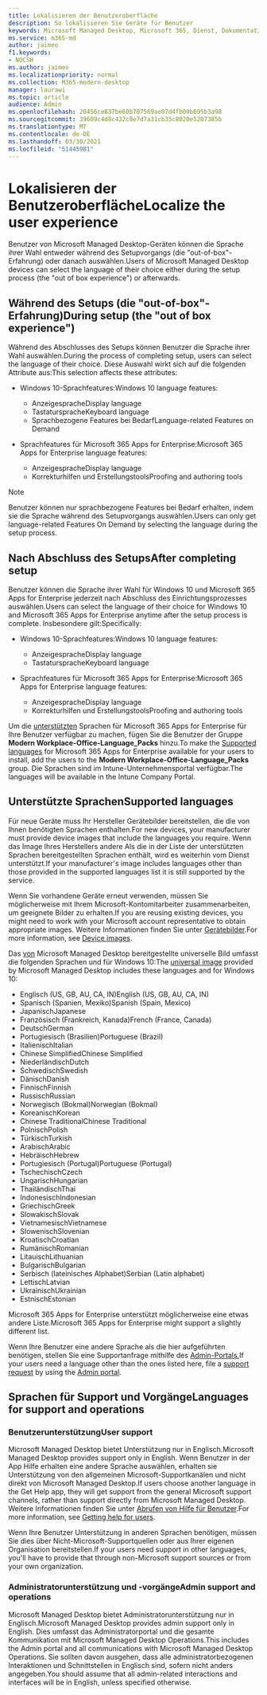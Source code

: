 ```yaml
---
title: Lokalisieren der Benutzeroberfläche
description: So lokalisieren Sie Geräte für Benutzer
keywords: Microsoft Managed Desktop, Microsoft 365, Dienst, Dokumentation
ms.service: m365-md
author: jaimeo
f1.keywords:
- NOCSH
ms.author: jaimeo
ms.localizationpriority: normal
ms.collection: M365-modern-desktop
manager: laurawi
ms.topic: article
audience: Admin
ms.openlocfilehash: 20456ce837be60b707569ae07d4fb00b695b3a98
ms.sourcegitcommit: 39609c4d8c432c8e7d7a31cb35c8020e5207385b
ms.translationtype: MT
ms.contentlocale: de-DE
ms.lasthandoff: 03/30/2021
ms.locfileid: "51445981"
---
```

# <a name="localize-the-user-experience"></a><span data-ttu-id="ca1ae-104">Lokalisieren der Benutzeroberfläche</span><span class="sxs-lookup"><span data-stu-id="ca1ae-104">Localize the user experience</span></span>

<span data-ttu-id="ca1ae-105">Benutzer von Microsoft Managed Desktop-Geräten können die Sprache ihrer Wahl entweder während des Setupvorgangs (die "out-of-box"-Erfahrung) oder danach auswählen.</span><span class="sxs-lookup"><span data-stu-id="ca1ae-105">Users of Microsoft Managed Desktop devices can select the language of their choice either during the setup process (the "out of box experience") or afterwards.</span></span>

## <a name="during-setup-the-out-of-box-experience"></a><span data-ttu-id="ca1ae-106">Während des Setups (die "out-of-box"-Erfahrung)</span><span class="sxs-lookup"><span data-stu-id="ca1ae-106">During setup (the "out of box experience")</span></span>

<span data-ttu-id="ca1ae-107">Während des Abschlusses des Setups können Benutzer die Sprache ihrer Wahl auswählen.</span><span class="sxs-lookup"><span data-stu-id="ca1ae-107">During the process of completing setup, users can select the language of their choice.</span></span> <span data-ttu-id="ca1ae-108">Diese Auswahl wirkt sich auf die folgenden Attribute aus:</span><span class="sxs-lookup"><span data-stu-id="ca1ae-108">This selection affects these attributes:</span></span>

- <span data-ttu-id="ca1ae-109">Windows 10-Sprachfeatures:</span><span class="sxs-lookup"><span data-stu-id="ca1ae-109">Windows 10 language features:</span></span>
    - <span data-ttu-id="ca1ae-110">Anzeigesprache</span><span class="sxs-lookup"><span data-stu-id="ca1ae-110">Display language</span></span>
    - <span data-ttu-id="ca1ae-111">Tastatursprache</span><span class="sxs-lookup"><span data-stu-id="ca1ae-111">Keyboard language</span></span>
    - <span data-ttu-id="ca1ae-112">Sprachbezogene Features bei Bedarf</span><span class="sxs-lookup"><span data-stu-id="ca1ae-112">Language-related Features on Demand</span></span>

- <span data-ttu-id="ca1ae-113">Sprachfeatures für Microsoft 365 Apps for Enterprise:</span><span class="sxs-lookup"><span data-stu-id="ca1ae-113">Microsoft 365 Apps for Enterprise language features:</span></span>
    - <span data-ttu-id="ca1ae-114">Anzeigesprache</span><span class="sxs-lookup"><span data-stu-id="ca1ae-114">Display language</span></span>
    - <span data-ttu-id="ca1ae-115">Korrekturhilfen und Erstellungstools</span><span class="sxs-lookup"><span data-stu-id="ca1ae-115">Proofing and authoring tools</span></span>

> [!NOTE]
> <span data-ttu-id="ca1ae-116">Benutzer können nur sprachbezogene Features bei Bedarf erhalten, indem sie die Sprache während des Setupvorgangs auswählen.</span><span class="sxs-lookup"><span data-stu-id="ca1ae-116">Users can only get language-related Features On Demand by selecting the language during the setup process.</span></span>

## <a name="after-completing-setup"></a><span data-ttu-id="ca1ae-117">Nach Abschluss des Setups</span><span class="sxs-lookup"><span data-stu-id="ca1ae-117">After completing setup</span></span>

<span data-ttu-id="ca1ae-118">Benutzer können die Sprache ihrer Wahl für Windows 10 und Microsoft 365 Apps for Enterprise jederzeit nach Abschluss des Einrichtungsprozesses auswählen.</span><span class="sxs-lookup"><span data-stu-id="ca1ae-118">Users can select the language of their choice for Windows 10 and Microsoft 365 Apps for Enterprise anytime after the setup process is complete.</span></span> <span data-ttu-id="ca1ae-119">Insbesondere gilt:</span><span class="sxs-lookup"><span data-stu-id="ca1ae-119">Specifically:</span></span>

- <span data-ttu-id="ca1ae-120">Windows 10-Sprachfeatures:</span><span class="sxs-lookup"><span data-stu-id="ca1ae-120">Windows 10 language features:</span></span>
    - <span data-ttu-id="ca1ae-121">Anzeigesprache</span><span class="sxs-lookup"><span data-stu-id="ca1ae-121">Display language</span></span>
    - <span data-ttu-id="ca1ae-122">Tastatursprache</span><span class="sxs-lookup"><span data-stu-id="ca1ae-122">Keyboard language</span></span>

- <span data-ttu-id="ca1ae-123">Sprachfeatures für Microsoft 365 Apps for Enterprise:</span><span class="sxs-lookup"><span data-stu-id="ca1ae-123">Microsoft 365 Apps for Enterprise language features:</span></span>
    - <span data-ttu-id="ca1ae-124">Anzeigesprache</span><span class="sxs-lookup"><span data-stu-id="ca1ae-124">Display language</span></span>
    - <span data-ttu-id="ca1ae-125">Korrekturhilfen und Erstellungstools</span><span class="sxs-lookup"><span data-stu-id="ca1ae-125">Proofing and authoring tools</span></span>

<span data-ttu-id="ca1ae-126">Um die [unterstützten](#supported-languages) Sprachen für Microsoft 365 Apps for Enterprise für Ihre Benutzer verfügbar zu machen, fügen Sie die Benutzer der Gruppe **Modern Workplace-Office-Language_Packs** hinzu.</span><span class="sxs-lookup"><span data-stu-id="ca1ae-126">To make the [Supported languages](#supported-languages) for Microsoft 365 Apps for Enterprise available for your users to install, add the users to the **Modern Workplace-Office-Language_Packs** group.</span></span> <span data-ttu-id="ca1ae-127">Die Sprachen sind im Intune-Unternehmensportal verfügbar.</span><span class="sxs-lookup"><span data-stu-id="ca1ae-127">The languages will be available in the Intune Company Portal.</span></span>


## <a name="supported-languages"></a><span data-ttu-id="ca1ae-128">Unterstützte Sprachen</span><span class="sxs-lookup"><span data-stu-id="ca1ae-128">Supported languages</span></span>

<span data-ttu-id="ca1ae-129">Für neue Geräte muss Ihr Hersteller Gerätebilder bereitstellen, die die von Ihnen benötigten Sprachen enthalten.</span><span class="sxs-lookup"><span data-stu-id="ca1ae-129">For new devices, your manufacturer must provide device images that include the languages you require.</span></span> <span data-ttu-id="ca1ae-130">Wenn das Image Ihres Herstellers andere Als die in der Liste der unterstützten Sprachen bereitgestellten Sprachen enthält, wird es weiterhin vom Dienst unterstützt.</span><span class="sxs-lookup"><span data-stu-id="ca1ae-130">If your manufacturer's image includes languages other than those provided in the supported languages list it is still supported by the service.</span></span>

<span data-ttu-id="ca1ae-131">Wenn Sie vorhandene Geräte erneut verwenden, müssen Sie möglicherweise mit Ihrem Microsoft-Kontomitarbeiter zusammenarbeiten, um geeignete Bilder zu erhalten.</span><span class="sxs-lookup"><span data-stu-id="ca1ae-131">If you are reusing existing devices, you might need to work with your Microsoft account representative to obtain appropriate images.</span></span> <span data-ttu-id="ca1ae-132">Weitere Informationen finden Sie unter [Gerätebilder](../service-description/device-images.md).</span><span class="sxs-lookup"><span data-stu-id="ca1ae-132">For more information, see [Device images](../service-description/device-images.md).</span></span>

<span data-ttu-id="ca1ae-133">Das [von](../service-description/device-images.md#universal-image) Microsoft Managed Desktop bereitgestellte universelle Bild umfasst die folgenden Sprachen und für Windows 10:</span><span class="sxs-lookup"><span data-stu-id="ca1ae-133">The [universal image](../service-description/device-images.md#universal-image) provided by Microsoft Managed Desktop includes these languages and for Windows 10:</span></span>

- <span data-ttu-id="ca1ae-134">Englisch (US, GB, AU, CA, IN)</span><span class="sxs-lookup"><span data-stu-id="ca1ae-134">English (US, GB, AU, CA, IN)</span></span>
- <span data-ttu-id="ca1ae-135">Spanisch (Spanien, Mexiko)</span><span class="sxs-lookup"><span data-stu-id="ca1ae-135">Spanish (Spain, Mexico)</span></span>
- <span data-ttu-id="ca1ae-136">Japanisch</span><span class="sxs-lookup"><span data-stu-id="ca1ae-136">Japanese</span></span>
- <span data-ttu-id="ca1ae-137">Französisch (Frankreich, Kanada)</span><span class="sxs-lookup"><span data-stu-id="ca1ae-137">French (France, Canada)</span></span>
- <span data-ttu-id="ca1ae-138">Deutsch</span><span class="sxs-lookup"><span data-stu-id="ca1ae-138">German</span></span>
- <span data-ttu-id="ca1ae-139">Portugiesisch (Brasilien)</span><span class="sxs-lookup"><span data-stu-id="ca1ae-139">Portuguese (Brazil)</span></span>
- <span data-ttu-id="ca1ae-140">Italienisch</span><span class="sxs-lookup"><span data-stu-id="ca1ae-140">Italian</span></span>
- <span data-ttu-id="ca1ae-141">Chinese Simplified</span><span class="sxs-lookup"><span data-stu-id="ca1ae-141">Chinese Simplified</span></span>
- <span data-ttu-id="ca1ae-142">Niederländisch</span><span class="sxs-lookup"><span data-stu-id="ca1ae-142">Dutch</span></span>  
- <span data-ttu-id="ca1ae-143">Schwedisch</span><span class="sxs-lookup"><span data-stu-id="ca1ae-143">Swedish</span></span>
- <span data-ttu-id="ca1ae-144">Dänisch</span><span class="sxs-lookup"><span data-stu-id="ca1ae-144">Danish</span></span>  
- <span data-ttu-id="ca1ae-145">Finnisch</span><span class="sxs-lookup"><span data-stu-id="ca1ae-145">Finnish</span></span> 
- <span data-ttu-id="ca1ae-146">Russisch</span><span class="sxs-lookup"><span data-stu-id="ca1ae-146">Russian</span></span> 
- <span data-ttu-id="ca1ae-147">Norwegisch (Bokmal)</span><span class="sxs-lookup"><span data-stu-id="ca1ae-147">Norwegian (Bokmal)</span></span>
- <span data-ttu-id="ca1ae-148">Koreanisch</span><span class="sxs-lookup"><span data-stu-id="ca1ae-148">Korean</span></span>
- <span data-ttu-id="ca1ae-149">Chinese Traditional</span><span class="sxs-lookup"><span data-stu-id="ca1ae-149">Chinese Traditional</span></span>
- <span data-ttu-id="ca1ae-150">Polnisch</span><span class="sxs-lookup"><span data-stu-id="ca1ae-150">Polish</span></span>
- <span data-ttu-id="ca1ae-151">Türkisch</span><span class="sxs-lookup"><span data-stu-id="ca1ae-151">Turkish</span></span>
- <span data-ttu-id="ca1ae-152">Arabisch</span><span class="sxs-lookup"><span data-stu-id="ca1ae-152">Arabic</span></span>
- <span data-ttu-id="ca1ae-153">Hebräisch</span><span class="sxs-lookup"><span data-stu-id="ca1ae-153">Hebrew</span></span>
- <span data-ttu-id="ca1ae-154">Portugiesisch (Portugal)</span><span class="sxs-lookup"><span data-stu-id="ca1ae-154">Portuguese (Portugal)</span></span>
- <span data-ttu-id="ca1ae-155">Tschechisch</span><span class="sxs-lookup"><span data-stu-id="ca1ae-155">Czech</span></span>
- <span data-ttu-id="ca1ae-156">Ungarisch</span><span class="sxs-lookup"><span data-stu-id="ca1ae-156">Hungarian</span></span>
- <span data-ttu-id="ca1ae-157">Thailändisch</span><span class="sxs-lookup"><span data-stu-id="ca1ae-157">Thai</span></span>
- <span data-ttu-id="ca1ae-158">Indonesisch</span><span class="sxs-lookup"><span data-stu-id="ca1ae-158">Indonesian</span></span>
- <span data-ttu-id="ca1ae-159">Griechisch</span><span class="sxs-lookup"><span data-stu-id="ca1ae-159">Greek</span></span>
- <span data-ttu-id="ca1ae-160">Slowakisch</span><span class="sxs-lookup"><span data-stu-id="ca1ae-160">Slovak</span></span>
- <span data-ttu-id="ca1ae-161">Vietnamesisch</span><span class="sxs-lookup"><span data-stu-id="ca1ae-161">Vietnamese</span></span>
- <span data-ttu-id="ca1ae-162">Slowenisch</span><span class="sxs-lookup"><span data-stu-id="ca1ae-162">Slovenian</span></span>
- <span data-ttu-id="ca1ae-163">Kroatisch</span><span class="sxs-lookup"><span data-stu-id="ca1ae-163">Croatian</span></span>
- <span data-ttu-id="ca1ae-164">Rumänisch</span><span class="sxs-lookup"><span data-stu-id="ca1ae-164">Romanian</span></span>
- <span data-ttu-id="ca1ae-165">Litauisch</span><span class="sxs-lookup"><span data-stu-id="ca1ae-165">Lithuanian</span></span>
- <span data-ttu-id="ca1ae-166">Bulgarisch</span><span class="sxs-lookup"><span data-stu-id="ca1ae-166">Bulgarian</span></span>
- <span data-ttu-id="ca1ae-167">Serbisch (lateinisches Alphabet)</span><span class="sxs-lookup"><span data-stu-id="ca1ae-167">Serbian (Latin alphabet)</span></span>
- <span data-ttu-id="ca1ae-168">Lettisch</span><span class="sxs-lookup"><span data-stu-id="ca1ae-168">Latvian</span></span>
- <span data-ttu-id="ca1ae-169">Ukrainisch</span><span class="sxs-lookup"><span data-stu-id="ca1ae-169">Ukrainian</span></span>
- <span data-ttu-id="ca1ae-170">Estnisch</span><span class="sxs-lookup"><span data-stu-id="ca1ae-170">Estonian</span></span>

<span data-ttu-id="ca1ae-171">Microsoft 365 Apps for Enterprise unterstützt möglicherweise eine etwas andere Liste.</span><span class="sxs-lookup"><span data-stu-id="ca1ae-171">Microsoft 365 Apps for Enterprise might support a slightly different list.</span></span>

<span data-ttu-id="ca1ae-172">Wenn Ihre Benutzer eine andere Sprache als die [](../working-with-managed-desktop/admin-support.md) hier aufgeführten benötigen, stellen Sie eine Supportanfrage mithilfe des [Admin-Portals.](access-admin-portal.md)</span><span class="sxs-lookup"><span data-stu-id="ca1ae-172">If your users need a language other than the ones listed here, file a [support request](../working-with-managed-desktop/admin-support.md) by using the [Admin portal](access-admin-portal.md).</span></span>

## <a name="languages-for-support-and-operations"></a><span data-ttu-id="ca1ae-173">Sprachen für Support und Vorgänge</span><span class="sxs-lookup"><span data-stu-id="ca1ae-173">Languages for support and operations</span></span>

### <a name="user-support"></a><span data-ttu-id="ca1ae-174">Benutzerunterstützung</span><span class="sxs-lookup"><span data-stu-id="ca1ae-174">User support</span></span>
<span data-ttu-id="ca1ae-175">Microsoft Managed Desktop bietet Unterstützung nur in Englisch.</span><span class="sxs-lookup"><span data-stu-id="ca1ae-175">Microsoft Managed Desktop provides support only in English.</span></span> <span data-ttu-id="ca1ae-176">Wenn Benutzer in der App Hilfe erhalten eine andere Sprache auswählen, erhalten sie Unterstützung von den allgemeinen Microsoft-Supportkanälen und nicht direkt von Microsoft Managed Desktop.</span><span class="sxs-lookup"><span data-stu-id="ca1ae-176">If users choose another language in the Get Help app, they will get support from the general Microsoft support channels, rather than support directly from Microsoft Managed Desktop.</span></span> <span data-ttu-id="ca1ae-177">Weitere Informationen finden Sie unter [Abrufen von Hilfe für Benutzer](../working-with-managed-desktop/end-user-support.md).</span><span class="sxs-lookup"><span data-stu-id="ca1ae-177">For more information, see [Getting help for users](../working-with-managed-desktop/end-user-support.md).</span></span>

<span data-ttu-id="ca1ae-178">Wenn Ihre Benutzer Unterstützung in anderen Sprachen benötigen, müssen Sie dies über Nicht-Microsoft-Supportquellen oder aus Ihrer eigenen Organisation bereitstellen.</span><span class="sxs-lookup"><span data-stu-id="ca1ae-178">If your users need support in other languages, you'll have to provide that through non-Microsoft support sources or from your own organization.</span></span>

### <a name="admin-support-and-operations"></a><span data-ttu-id="ca1ae-179">Administratorunterstützung und -vorgänge</span><span class="sxs-lookup"><span data-stu-id="ca1ae-179">Admin support and operations</span></span>
<span data-ttu-id="ca1ae-180">Microsoft Managed Desktop bietet Administratorunterstützung nur in Englisch.</span><span class="sxs-lookup"><span data-stu-id="ca1ae-180">Microsoft Managed Desktop provides admin support only in English.</span></span> <span data-ttu-id="ca1ae-181">Dies umfasst das Administratorportal und die gesamte Kommunikation mit Microsoft Managed Desktop Operations.</span><span class="sxs-lookup"><span data-stu-id="ca1ae-181">This includes the Admin portal and all communications with Microsoft Managed Desktop Operations.</span></span> <span data-ttu-id="ca1ae-182">Sie sollten davon ausgehen, dass alle administratorbezogenen Interaktionen und Schnittstellen in Englisch sind, sofern nicht anders angegeben.</span><span class="sxs-lookup"><span data-stu-id="ca1ae-182">You should assume that all admin-related interactions and interfaces will be in English, unless specified otherwise.</span></span>


